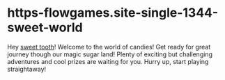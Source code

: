 # https-flowgames.site-single-1344-sweet-world
Hey [sweet tooth](https://flowgames.site/single/1344/sweet-world)! Welcome to the world of candies! Get ready for great journey though our magic sugar land! Plenty of exciting but challenging adventures and cool prizes are waiting for you. Hurry up, start playing straightaway!

